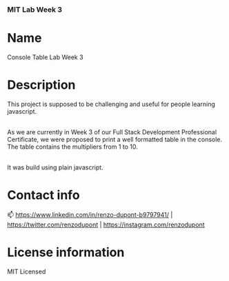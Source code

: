 ### MIT Lab Week 3

# Name

Console Table Lab Week 3

# Description

This project is supposed to be challenging and useful for people learning javascript.<br/><br/>

As we are currently in Week 3 of our Full Stack Development Professional Certificate, 
we were proposed to print a well formatted table in the console. The table contains the multipliers from 1 to 10.<br/><br/>

It was build using plain javascript.

# Contact info

📫 https://www.linkedin.com/in/renzo-dupont-b9797941/ | https://twitter.com/renzodupont | https://instagram.com/renzodupont

# License information

MIT Licensed